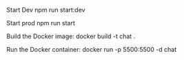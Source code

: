 Start Dev
npm run start:dev

Start prod
npm run start

Build the Docker image:
docker build -t chat .

Run the Docker container:
docker run -p 5500:5500 -d chat
